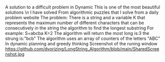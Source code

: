 A solution to a difficult problem in Dynamic This is one of the most beautiful solutions \n
I have solved From algorithmic puzzles that I solve from a daily problem website 
The problem:
There is a string and a variable K that represents the maximum number of different characters that can be consecutively in the string
the algorithm to find the longest substring
For example: 
S=abcba 
K=2
The algorithm will return
the most long is:3
the strung is:"bcb"
The algorithm uses an array of counters of the letters "ABC"
In dynamic planning and greedy thinking
Screenshot of the runing window
https://github.com/dvorizing/LongString_Algorithm/blob/main/SharedScreenshot.jpg

